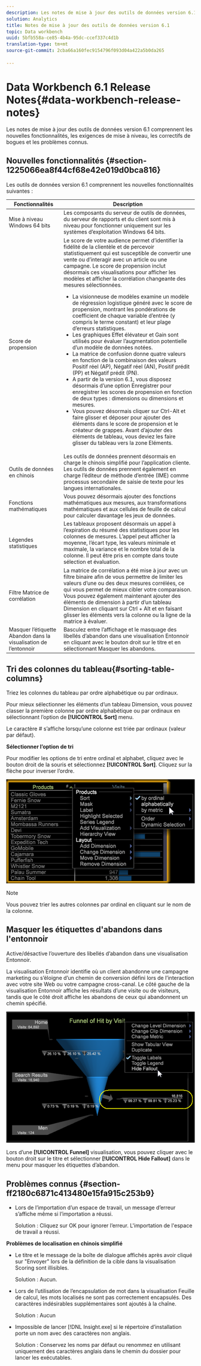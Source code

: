 ```yaml
---
description: Les notes de mise à jour des outils de données version 6.1 comprennent les nouvelles fonctionnalités, les exigences de mise à niveau, les correctifs de bogues et les problèmes connus.
solution: Analytics
title: Notes de mise à jour des outils de données version 6.1
topic: Data workbench
uuid: 5bfb558a-ce85-4b4a-95dc-ccef337c4d1b
translation-type: tm+mt
source-git-commit: 2cba66a160fec9154796f093d04a422a5b0da265

---
```



# Data Workbench 6.1 Release Notes{#data-workbench-release-notes}

Les notes de mise à jour des outils de données version 6.1 comprennent les nouvelles fonctionnalités, les exigences de mise à niveau, les correctifs de bogues et les problèmes connus.

## Nouvelles fonctionnalités {#section-1225066ea8f44cf68e42e019d0bca816}

Les outils de données version 6.1 comprennent les nouvelles fonctionnalités suivantes :

| Fonctionnalités  | Description |
|--- |--- |
| Mise à niveau Windows 64 bits | Les composants du serveur de outils de données, du serveur de rapports et du client sont mis à niveau pour fonctionner uniquement sur les systèmes d’exploitation Windows 64 bits. |
| Score de propension | Le score de votre audience permet d’identifier la fidélité de la clientèle et de percevoir statistiquement qui est susceptible de convertir une vente ou d’interagir avec un article ou une campagne. Le score de propension inclut désormais ces visualisations pour afficher les modèles et afficher la corrélation changeante des mesures sélectionnées.<ul><li>La visionneuse de modèles examine un modèle de régression logistique généré avec le score de propension, montrant les pondérations de coefficient de chaque variable d’entrée (y compris le terme constant) et leur plage d’erreurs statistiques. </li><li>Les graphiques Effet élévateur et Gain sont utilisés pour évaluer l’augmentation potentielle d’un modèle de données notées.</li><li>La matrice de confusion donne quatre valeurs en fonction de la combinaison des valeurs Positif réel (AP), Négatif réel (AN), Positif prédit (PP) et Négatif prédit (PN).</li> <li>A partir de la version 6.1, vous disposez désormais d’une option Enregistrer pour enregistrer les scores de propension en fonction de deux types : dimensions ou dimensions et mesures.</li><li>Vous pouvez désormais cliquer sur Ctrl-Alt et faire glisser et déposer pour ajouter des éléments dans le score de propension et le créateur de grappes. Avant d’ajouter des éléments de tableau, vous deviez les faire glisser du tableau vers la zone Eléments.</li></ul> |
| Outils de données en chinois | Les outils de données prennent désormais en charge le chinois simplifié pour l’application cliente. Les outils de données prennent également en charge l’éditeur de méthode d’entrée (IME) comme processus secondaire de saisie de texte pour les langues internationales. |
| Fonctions mathématiques | Vous pouvez désormais ajouter des fonctions mathématiques aux mesures, aux transformations mathématiques et aux cellules de feuille de calcul pour calculer davantage les jeux de données. |
| Légendes statistiques | Les tableaux proposent désormais un appel à l’expiration du résumé des statistiques pour les colonnes de mesures. L’appel peut afficher la moyenne, l’écart type, les valeurs minimale et maximale, la variance et le nombre total de la colonne. Il peut être pris en compte dans toute sélection et évaluation. |
| Filtre Matrice de corrélation | La matrice de corrélation a été mise à jour avec un filtre binaire afin de vous permettre de limiter les valeurs d’une ou des deux mesures corrélées, ce qui vous permet de mieux cibler votre comparaison. Vous pouvez également maintenant ajouter des éléments de dimension à partir d’un tableau Dimension en cliquant sur Ctrl + Alt et en faisant glisser les éléments vers la colonne ou la ligne de la matrice à évaluer. |
| Masquer l’étiquette Abandon dans la visualisation de l’entonnoir | Basculez entre l’affichage et le masquage des libellés d’abandon dans une visualisation Entonnoir en cliquant avec le bouton droit sur le titre et en sélectionnant Masquer les abandons. |

## Tri des colonnes du tableau{#sorting-table-columns}

Triez les colonnes du tableau par ordre alphabétique ou par ordinaux.

Pour mieux sélectionner les éléments d’un tableau Dimension, vous pouvez classer la première colonne par ordre alphabétique ou par ordinaux en sélectionnant l’option de **[!UICONTROL Sort]** menu.

Le caractère # s’affiche lorsqu’une colonne est triée par ordinaux (valeur par défaut).

**Sélectionner l’option de tri**

Pour modifier les options de tri entre ordinal et alphabet, cliquez avec le bouton droit de la souris et sélectionnez **[!UICONTROL Sort]**. Cliquez sur la flèche pour inverser l’ordre.

![](assets/sort_table_alpha.png)

>[!NOTE]
>
>Vous pouvez trier les autres colonnes par ordinal en cliquant sur le nom de la colonne.

## Masquer les étiquettes d&#39;abandons dans l&#39;entonnoir

Active/désactive l’ouverture des libellés d’abandon dans une visualisation Entonnoir.

La visualisation Entonnoir identifie où un client abandonne une campagne marketing ou s’éloigne d’un chemin de conversion défini lors de l’interaction avec votre site Web ou votre campagne cross-canal. Le côté gauche de la visualisation Entonnoir affiche les résultats d’une visite ou de visiteurs, tandis que le côté droit affiche les abandons de ceux qui abandonnent un chemin spécifié.

![](assets/c_funnel_hide_fallout.png)

Lors d’une **[!UICONTROL Funnel]** visualisation, vous pouvez cliquer avec le bouton droit sur le titre et sélectionner **[!UICONTROL Hide Fallout]** dans le menu pour masquer les étiquettes d’abandon.

## Problèmes connus {#section-ff2180c6871c413480e15fa915c253b9}

* Lors de l’importation d’un espace de travail, un message d’erreur s’affiche même si l’importation a réussi.

   Solution : Cliquez sur OK pour ignorer l’erreur. L&#39;importation de l&#39;espace de travail a réussi.

**Problèmes de localisation en chinois simplifié**

* Le titre et le message de la boîte de dialogue affichés après avoir cliqué sur &quot;Envoyer&quot; lors de la définition de la cible dans la visualisation Scoring sont illisibles.

   Solution : Aucun.
* Lors de l’utilisation de l’encapsulation de mot dans la visualisation Feuille de calcul, les mots localisés ne sont pas correctement encapsulés. Des caractères indésirables supplémentaires sont ajoutés à la chaîne.

   Solution : Aucun
* Impossible de lancer [!DNL Insight.exe] si le répertoire d’installation porte un nom avec des caractères non anglais.

   Solution : Conservez les noms par défaut ou renommez en utilisant uniquement des caractères anglais dans le chemin du dossier pour lancer les exécutables.
